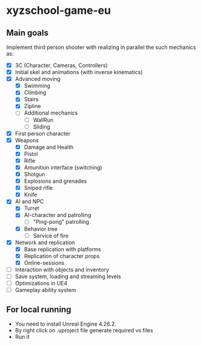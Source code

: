# xyzschool-game-eu

## Main goals

Implement third person shooter with realizing in parallel the such mechanics as:

- [x] 3C (Character, Cameras, Controllers)
- [x] Initial skel and animations (with inverse kinematics)
- [x] Advanced moving
  - [x] Swimming
  - [x] Climbing
  - [x] Stairs
  - [x] Zipline
  - [ ] Additional mechanics
    - [ ] WallRun
    - [ ] Sliding
- [x] First person character
- [x] Weapons
  - [x] Damage and Health
  - [x] Pistol
  - [x] Rifle
  - [x] Amunition interface (switching)
  - [x] Shotgun
  - [x] Explosions and grenades
  - [x] Sniped rifle
  - [x] Knife
- [x] AI and NPC
  - [x] Turret
  - [x] AI-character and patrolling
    - [ ] "Ping-pong" patrolling
  - [x] Behavior tree
    - [ ] Service of fire
- [x] Network and replication
  - [x] Base replication with platforms
  - [x] Replication of character props
  - [x] Online-sessions
- [ ] Interaction with objects and inventory
- [ ] Save system, loading and streaming levels
- [ ] Optimizations in UE4
- [ ] Gameplay ability system

## For local running

- You need to install Unreal Engine 4.26.2.
- By right click on .uproject file generate required vs files
- Run it
